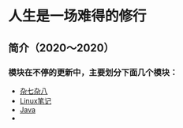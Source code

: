 # 人生是一场难得的修行
## 简介（2020～2020）
### 模块在不停的更新中，主要划分下面几个模块：
* [杂七杂八](https://github.com/BYoungDream/blog/projects/2)
* [Linux笔记](https://github.com/BYoungDream/blog/projects/1)
* [Java]()
* 
